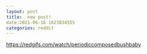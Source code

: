 ```yaml
--- 
layout: post 
title:  new post! 
date:2021-06-16 1623834555 
categories: reddit 
--- 
```

https://redgifs.com/watch/periodiccomposedbushbaby